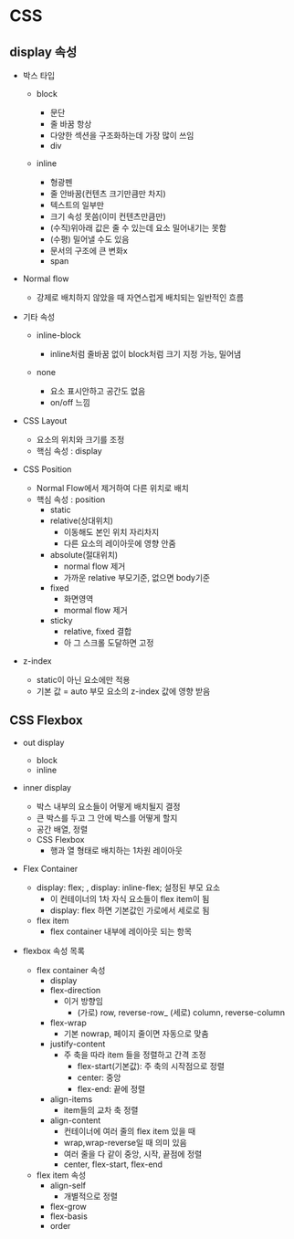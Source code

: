# CSS

## display 속성
- 박스 타입
    * block
        * 문단
        * 줄 바꿈 항상
        * 다양한 섹션을 구조화하는데 가장 많이 쓰임
        * div

    * inline
        * 형광펜
        * 줄 안바꿈(컨텐츠 크기만큼만 차지)
        * 텍스트의 일부만
        * 크기 속성 못씀(이미 컨텐츠만큼만)
        * (수직)위아래 값은 줄 수 있는데 요소 밀어내기는 못함
        * (수평) 밀어낼 수도 있음 
        * 문서의 구조에 큰 변화x
        * span
    

- Normal flow
    * 강제로 배치하지 않았을 때 자연스럽게 배치되는 일반적인 흐름

- 기타 속성
    * inline-block
        * inline처럼 줄바꿈 없이 block처럼 크기 지정 가능, 밀어냄

    * none
        * 요소 표시안하고 공간도 없음
        * on/off 느낌

    
- CSS Layout
    * 요소의 위치와 크기를 조정
    * 핵심 속성 : display

- CSS Position
    * Normal Flow에서 제거하여 다른 위치로 배치
    * 핵심 속성 : position
        * static
        * relative(상대위치)
            * 이동해도 본인 위치 자리차지
            * 다른 요소의 레이아웃에 영향 안줌
        * absolute(절대위치)
            * normal flow 제거
            * 가까운 relative 부모기준, 없으면 body기준
        * fixed
            * 화면영역
            * mormal flow 제거
        * sticky
            * relative, fixed 결합
            * 아 그 스크롤 도달하면 고정


- z-index
    * static이 아닌 요소에만 적용
    * 기본 값 = auto 부모 요소의 z-index 값에 영향 받음



## CSS Flexbox
- out display
    * block
    * inline

- inner display
    * 박스 내부의 요소들이 어떻게 배치될지 결정
    * 큰 박스를 두고 그 안에 박스를 어떻게 할지
    * 공간 배열, 정렬 
    * CSS Flexbox
        * 행과 열 형태로 배치하는 1차원 레이아웃

- Flex Container
    * display: flex; , display: inline-flex; 설정된 부모 요소
        * 이 컨테이너의 1차 자식 요소들이 flex item이 됨
        * display: flex 하면 기본값인 가로에서 세로로 됨
    * flex item
        * flex container 내부에 레이아웃 되는 항목

- flexbox 속성 목록
    * flex container 속성
        * display
        * flex-direction
            * 이거 방향임
                * (가로) row, reverse-row_ (세로) column, reverse-column
        * flex-wrap
            * 기본 nowrap, 페이지 줄이면 자동으로 맞춤
        * justify-content
            * 주 축을 따라 item 들을 정렬하고 간격 조정
                * flex-start(기본값): 주 축의 시작점으로 정렬
                * center: 중앙
                *  flex-end: 끝에  정렬
        * align-items
            * item들의 교차 축 정렬
        * align-content
            * 컨테이너에 여러 줄의 flex item 있을 때
            * wrap,wrap-reverse일 때 의미 있음
            * 여러 줄을 다 같이 중앙, 시작, 끝점에 정렬
            * center, flex-start, flex-end
    * flex item 속성
        * align-self
            * 개별적으로 정렬
        * flex-grow
        * flex-basis
        * order

